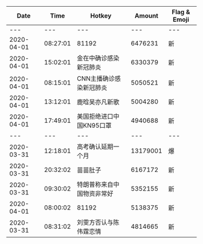 Date | Time | Hotkey | Amount | Flag & Emoji 
--- | --- | --- | --- | ---
--- | --- | --- | --- | ---
2020-04-01|08:27:01|81192|6476231|新 
2020-04-01|15:02:01|金在中确诊感染新冠肺炎|6330379|新 
2020-04-01|08:15:01|CNN主播确诊感染新冠肺炎|5050521|新 
2020-04-01|13:12:01|鹿晗吴亦凡新歌|5004280|新 
2020-04-01|17:49:01|美国拒绝进口中国KN95口罩|4940688|新 
--- | --- | --- | --- | ---
2020-03-31|12:18:01|高考确认延期一个月|13179001|爆 
2020-03-31|20:32:02|苗苗肚子|6167172|新 
2020-03-31|09:30:02|特朗普称来自中国物资非常好|5352155|新 
2020-04-01|08:00:02|81192|5138375|新 
2020-03-31|08:31:02|刘雯方否认与陈伟霆恋情|4814665|新 

